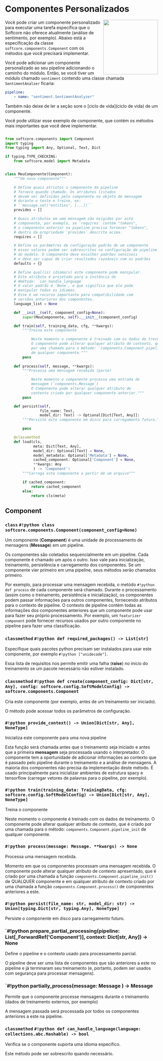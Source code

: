 # Componentes Personalizados

<img align="right" height="180" src="/assets/img/iconfinder_Spell_Book_2913104.png">

Você pode criar um componente personalizado para executar uma tarefa específica que o Softcore não oferece atualmente (análise de sentimento, por exemplo). Abaixo está a especificação da classe `softcore.components.Component` com os métodos que você precisará implementar.

Você pode adicionar um componente personalizado ao seu pipeline adicionando o caminho do módulo. Então, se você tiver um módulo chamado `sentiment` contendo uma classe chamada `SentimentAnalzer` ficaria:

```yaml
pipeline:
    - name: "sentiment.SentimentAnalyzer"
```

Também não deixe de ler a seção sore o [ciclo de vida](ciclo de vida) de um componente.

Você pode utilizar esse exemplo de componente, que contém os métodos mais importantes que você deve implementar.

```python

from softcore.components import Component
import typing
from typing import Any, Optional, Text, Dict

if typing.TYPE_CHECKING:
    from softcore.model import Metadata


class MeuComponente(Component):
    """Um novo componente"""

    # Define quais atriutos o componente da pipeline
    # fornece quando chamado. Os atributos listados
    # devem ser definidos pelo componente no objeto de mensagem
    # durante o teste e treino, ex:
    # ``message.set("entities", [...])``
    provides = []

    # Quais atributos em uma mensagem são exigidos por este
    # componente, por exemplo, se `requires` contém "tokens",
    # o componente anterior na pipeline precisa fornecer "tokens",
    # dentro da propriedade `provides` descrita acima.
    requires = []

    # Define os parâmetros de configuração padrão de um componente
    # esses valores podem ser sobrescritos na configuração de pipeline
    # do modelo. O componente deve escolher padrões sensíveis
    # e deve ser capaz de criar resultados razoáveis com os padrões
    defaults = {}

    # Define qual(is) idioma(s) este componente pode manipular.
    # Este atributo é projetado para a instância do 
    # #método: `can_handle_language`
    # O valor padrão é `None`, o que significa que ele pode
    # manipular todos os idiomas.
    # Esse é um recurso importante para compatibilidade com 
    # versões anteriores dos componentes.
    language_list = None

    def __init__(self, component_config=None):
        super(MeuComponente, self).__init__(component_config)

    def train(self, training_data, cfg, **kwargs):
        """Treina este componente

            Neste momento o componente é treinado com os dados de treinamento.
            O componente pode alterar qualquer atributo de contexto, que é criado
            por uma chamada para o método: `components.Component.pipeline_init`
            de qualquer componente."""
        pass
    
    def process(self, message, **kwargs):
        """Processa uma mensagem recebida (parse)

            Neste momento o componente processa uma entrada de
            mensagem (`components.Message`)
            O Componente pode alterar qualquer atributo de
            contexto criado por qualquer componente anterior."""
        pass

    def persist(self,
                file_name: Text,
                model_dir: Text) -> Optional[Dict[Text, Any]]:
        """Persiste este componente em disco para carregamento futuro."""

        pass

    @classmethod
    def load(cls,
             meta: Dict[Text, Any],
             model_dir: Optional[Text] = None,
             model_metadata: Optional['Metadata'] = None,
             cached_component: Optional['Component'] = None,
             **kwargs: Any
             ) -> 'Component':
        """Carrega este componente a partir de um arquivo"""

        if cached_component:
            return cached_component
        else:
            return cls(meta)
```

## Component

### `class` `#!python class softcore.components.Component(component_config=None)`

Um componente (**Component**) é uma unidade de processamento de mensagens (**Message**) em um pipeline.

Os componentes são coletados sequencialmente em um pipeline. Cada componente é chamado um após o outro. Isso vale para inicialização, treinamento, persistência e carregamento dos componentes. Se um componente vier primeiro em uma pipeline, seus métodos serão chamados primeiro.

Por exemplo, para processar uma mensagem recebida, o metódo `#!python def process` de cada componente será chamado. Durante o processamento (assim como o treinamento, persistência e inicialização), os componentes podem passar informações para outros componentes, fornecendo atributos para o contexto de pipeline. O contexto de pipeline contém todas as informações dos componentes anteriores que um componente pode usar para fazer seu próprio processamento. Por exemplo, um `featurizer component` pode fornecer recursos usados por outro componente no pipeline para fazer uma classificação.

### `classmethod` `#!python def required_packages() -> List[str]`

Especifique quais pacotes python precisam ser instalados para usar este componente, por exemplo `#!python ["unidecode"]`.

Essa lista de requisitos nos permite emitir uma falha (**raise**) no inicio do treinamento se um pacote necessário não estiver instalado.

### `classmethod` `#!python def create(component_config: Dict[str, Any], config: softcore.config.SoftModelConfig) -> softcore.components.Component`

Cria este componente (por exemplo, antes de um treinamento ser iniciado).

O método pode acessar todos os parâmetros de configuração.

### `#!python provide_context() -> Union[Dict[str, Any], NoneType]`

Inicializa este componente para uma nova pipeline

Esta função será chamada antes que o treinamento seja iniciado e antes que a primeira **mensagem** seja processada usando o interpretador. O componente tem a oportunidade de adicionar informações ao contexto que é passado pelo pipeline durante o treinamento e a análise de mensagens. A maioria dos componentes não precisa da implementação deste método. É usado principalmente para inicializar ambientes de estrutura spacy e tensorflow (carregar vetores de palavras para o pipeline, por exemplo).


### `#!python train(training_data: TrainingData, cfg: softcore.config.SoftModelConfig) -> Union[Dict[str, Any], NoneType]`

Treina o componente

Neste momento o componente é treinado com os dados de treinamento.
O componente pode alterar qualquer atributo de contexto, que é criado
por uma chamada para o método: `components.Component.pipeline_init`
de qualquer componente.

### `#!python process(message: Message. **kwargs) -> None`

Processa uma mensagem recebida.

Momento em que os componentes processam uma mensagem recebida. O componente pode alterar qualquer atributo de contexto apresentado, que é criado por uma chamada a função `components.Component.pipeline_init()` de QUALQUER componente e em qualquer atributo de contexto criado por uma chamada a função `components.Component.process()` de componentes anteriores a este.

### `#!python persist(file_name: str, model_dir: str) -> Union[typing.Dict[str, typing.Any], NoneType]`

Persiste o componente em disco para carregamento futuro.

### `#!python prepare_partial_processing(pipeline: List[_ForwardRef('Component')], context: Dict[str, Any]) -> None

Define o pipeline e o contexto usado para processamento parcial.

O pipeline deve ser uma lista de componentes que são anteriores a este no pipeline e já terminaram seu treinamento (e, portanto, podem ser usados com segurança para processar mensagens).

### `#!python partially_process(message: Message ) -> Message

Permite que o componente processe mensagens durante o treinamento (dados de treinamento externos, por exemplo)

A mensagem passada será processada por todos os componentes anteriores a este na pipeline.

### `classmethod` `#!python def can_handle_language(language: collections.abc.Hashable) -> bool`

Verifica se o componente suporta uma idioma especifico.

Este método pode ser sobrescrito quando necessário.

